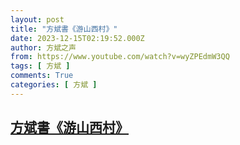 ```yaml
---
layout: post
title: "方斌書《游山西村》"
date: 2023-12-15T02:19:52.000Z
author: 方斌之声
from: https://www.youtube.com/watch?v=wyZPEdmW3QQ
tags: [ 方斌 ]
comments: True
categories: [ 方斌 ]
---
```

<!--1702606792000-->
[方斌書《游山西村》](https://www.youtube.com/watch?v=wyZPEdmW3QQ)
------

<div>

</div>
